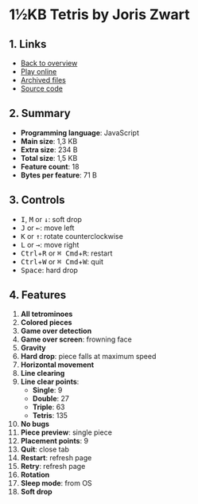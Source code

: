 # 1½KB Tetris by Joris Zwart

## 1. Links

- [Back to overview](../README.md)
- [Play online](https://nineteendo.github.io/tetris4karchive/1.5kb-tetris/archive)
- [Archived files](https://github.com/nineteendo/tetris4karchive/tree/main/1.5kb-tetris/archive)
- [Source code](https://joriszwart.nl/games/javascript-tetris-1.5kb)

## 2. Summary

- **Programming language**: JavaScript
- **Main size**: 1,3 KB
- **Extra size**: 234 B
- **Total size**: 1,5 KB
- **Feature count**: 18
- **Bytes per feature**: 71 B

## 3. Controls

- <kbd>I</kbd>, <kbd>M</kbd> or <kbd>↓</kbd>: soft drop
- <kbd>J</kbd> or <kbd>←</kbd>: move left
- <kbd>K</kbd> or <kbd>↑</kbd>: rotate counterclockwise
- <kbd>L</kbd> or <kbd>→</kbd>: move right
- <kbd>Ctrl</kbd>+<kbd>R</kbd> or <kbd>⌘ Cmd</kbd>+<kbd>R</kbd>: restart
- <kbd>Ctrl</kbd>+<kbd>W</kbd> or <kbd>⌘ Cmd</kbd>+<kbd>W</kbd>: quit
- <kbd>Space</kbd>: hard drop

## 4. Features

1. **All tetrominoes**
2. **Colored pieces**
3. **Game over detection**
4. **Game over screen**: frowning face
5. **Gravity**
6. **Hard drop**: piece falls at maximum speed
7. **Horizontal movement**
8. **Line clearing**
9. **Line clear points**:
    - **Single**: 9
    - **Double**: 27
    - **Triple**: 63
    - **Tetris**: 135
10. **No bugs**
11. **Piece preview**: single piece
12. **Placement points**: 9
13. **Quit**: close tab
14. **Restart**: refresh page
15. **Retry**: refresh page
16. **Rotation**
17. **Sleep mode**: from OS
18. **Soft drop**